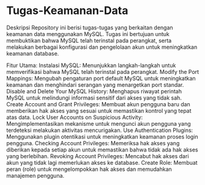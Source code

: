 # Tugas-Keamanan-Data
Deskripsi
Repository ini berisi tugas-tugas yang berkaitan dengan keamanan data menggunakan MySQL. Tugas ini bertujuan untuk membuktikan bahwa MySQL telah terinstal pada perangkat, serta melakukan berbagai konfigurasi dan pengelolaan akun untuk meningkatkan keamanan database.

Fitur Utama:
Instalasi MySQL: Menunjukkan langkah-langkah untuk memverifikasi bahwa MySQL telah terinstal pada perangkat.
Modify the Port Mappings: Mengubah pengaturan port default MySQL untuk meningkatkan keamanan dan menghindari serangan yang menargetkan port standar.
Disable and Delete Your MySQL History: Menghapus riwayat perintah MySQL untuk melindungi informasi sensitif dari akses yang tidak sah.
Create Account and Grant Privileges: Membuat akun pengguna baru dan memberikan hak akses yang sesuai untuk memastikan kontrol yang tepat atas data.
Lock User Accounts on Suspicious Activity: Mengimplementasikan mekanisme untuk mengunci akun pengguna yang terdeteksi melakukan aktivitas mencurigakan.
Use Authentication Plugins: Menggunakan plugin otentikasi untuk meningkatkan keamanan proses login pengguna.
Checking Account Privileges: Memeriksa hak akses yang diberikan kepada setiap akun untuk memastikan bahwa tidak ada hak akses yang berlebihan.
Revoking Account Privileges: Mencabut hak akses dari akun yang tidak lagi memerlukan akses ke database.
Create Role: Membuat peran (role) untuk mengelompokkan hak akses dan memudahkan manajemen pengguna.
